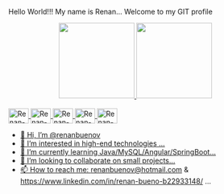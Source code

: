 Hello World!!! My name is Renan... Welcome to my GIT profile

<div align="center">
  <a href="https://github.com/renanbuenov">
  <img height="150em" src="https://github-readme-stats.vercel.app/api?username=renanbuenov&show_icons=true&theme=dracula&include_all_commits=true&count_private=true"/>
  <img height="150em" src="https://github-readme-stats.vercel.app/api/top-langs/?username=renanbuenov&layout=compact&langs_count=7&theme=dracula"/>
</div>
  
<div style="display: inline_block"><br>
  
  <img align="center" alt="Renan-Java" height="30" width="40" src="https://cdn.jsdelivr.net/gh/devicons/devicon/icons/java/java-original.svg">
  <img align="center" alt="Renan-Typescript" height="30" width="40" src="https://cdn.jsdelivr.net/gh/devicons/devicon/icons/typescript/typescript-original.svg" >
  <img align="center" alt="Renan-Angular" height="30" width="40" src="https://cdn.jsdelivr.net/gh/devicons/devicon/icons/angularjs/angularjs-original.svg">
  <img align="center" alt="Renan-MySQL" height="30" width="40" src="https://cdn.jsdelivr.net/gh/devicons/devicon/icons/mysql/mysql-original-wordmark.svg">
  <img align="center" alt="Renan-Spring" height="30" width="40" src="https://cdn.jsdelivr.net/gh/devicons/devicon/icons/spring/spring-original-wordmark.svg">

</div>
  
- 👋 Hi, I’m @renanbuenov
- 👀 I’m interested in high-end technologies ...
- 🌱 I’m currently learning Java/MySQL/Angular/SpringBoot...
- 💞️ I’m looking to collaborate on small projects...
- 📫 How to reach me: renanbuenov@hotmail.com & https://www.linkedin.com/in/renan-bueno-b22933148/ ...

